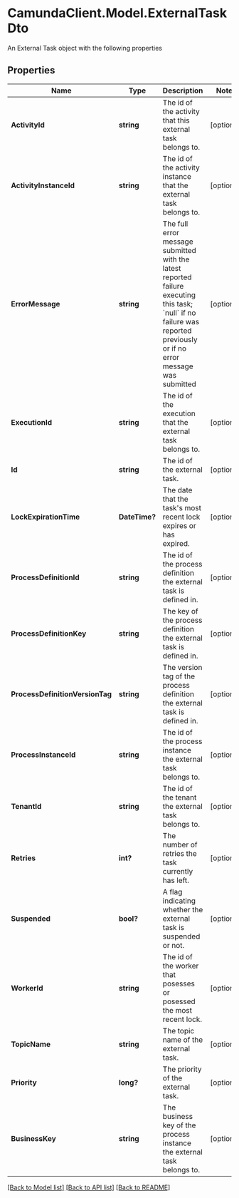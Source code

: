 # CamundaClient.Model.ExternalTaskDto
An External Task object with the following properties
## Properties

Name | Type | Description | Notes
------------ | ------------- | ------------- | -------------
**ActivityId** | **string** | The id of the activity that this external task belongs to. | [optional] 
**ActivityInstanceId** | **string** | The id of the activity instance that the external task belongs to. | [optional] 
**ErrorMessage** | **string** | The full error message submitted with the latest reported failure executing this task; &#x60;null&#x60; if no failure was reported previously or if no error message was submitted | [optional] 
**ExecutionId** | **string** | The id of the execution that the external task belongs to. | [optional] 
**Id** | **string** | The id of the external task. | [optional] 
**LockExpirationTime** | **DateTime?** | The date that the task&#39;s most recent lock expires or has expired. | [optional] 
**ProcessDefinitionId** | **string** | The id of the process definition the external task is defined in. | [optional] 
**ProcessDefinitionKey** | **string** | The key of the process definition the external task is defined in. | [optional] 
**ProcessDefinitionVersionTag** | **string** | The version tag of the process definition the external task is defined in. | [optional] 
**ProcessInstanceId** | **string** | The id of the process instance the external task belongs to. | [optional] 
**TenantId** | **string** | The id of the tenant the external task belongs to. | [optional] 
**Retries** | **int?** | The number of retries the task currently has left. | [optional] 
**Suspended** | **bool?** | A flag indicating whether the external task is suspended or not. | [optional] 
**WorkerId** | **string** | The id of the worker that posesses or posessed the most recent lock. | [optional] 
**TopicName** | **string** | The topic name of the external task. | [optional] 
**Priority** | **long?** | The priority of the external task. | [optional] 
**BusinessKey** | **string** | The business key of the process instance the external task belongs to. | [optional] 

[[Back to Model list]](../README.md#documentation-for-models) [[Back to API list]](../README.md#documentation-for-api-endpoints) [[Back to README]](../README.md)

